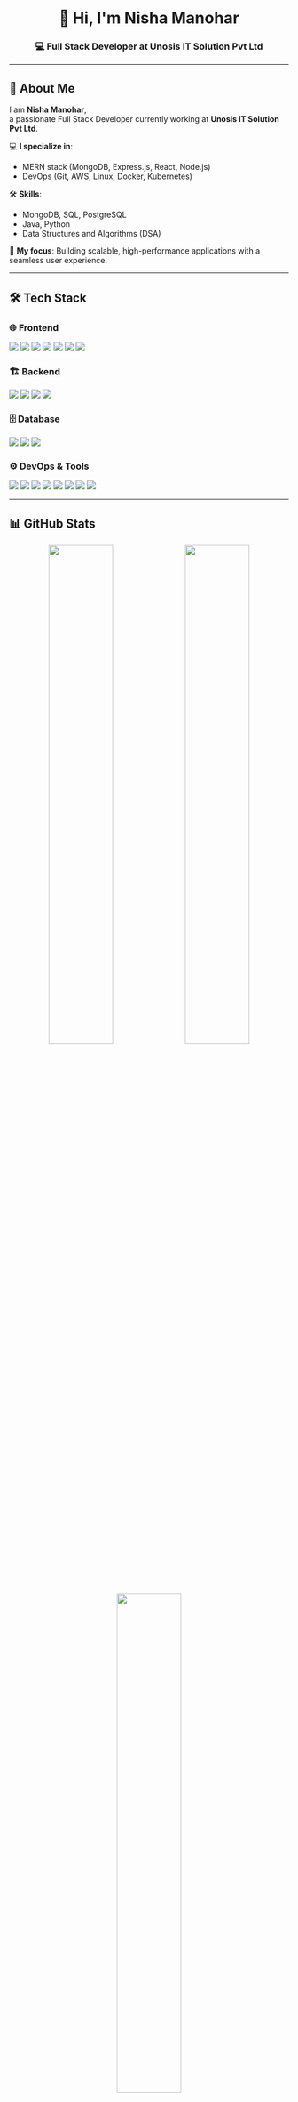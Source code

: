<h1 align="center">👋 Hi, I'm Nisha Manohar</h1>
<h3 align="center">💻 Full Stack Developer at Unosis IT Solution Pvt Ltd</h3>

---

## 🚀 About Me

I am **Nisha Manohar**,  
a passionate Full Stack Developer currently working at **Unosis IT Solution Pvt Ltd**.

💻 **I specialize in**:
- MERN stack (MongoDB, Express.js, React, Node.js)
- DevOps (Git, AWS, Linux, Docker, Kubernetes)

🛠 **Skills**:
- MongoDB, SQL, PostgreSQL  
- Java, Python  
- Data Structures and Algorithms (DSA)

🚀 **My focus**:
Building scalable, high-performance applications with a seamless user experience.

---

## 🛠️ Tech Stack

### 🌐 Frontend
<p>
<img src="https://img.shields.io/badge/HTML-E34F26?style=for-the-badge&logo=html5&logoColor=white"/>
<img src="https://img.shields.io/badge/CSS-1572B6?style=for-the-badge&logo=css3&logoColor=white"/>
<img src="https://img.shields.io/badge/Sass-CC6699?style=for-the-badge&logo=sass&logoColor=white"/>
<img src="https://img.shields.io/badge/Bootstrap-7952B3?style=for-the-badge&logo=bootstrap&logoColor=white"/>
<img src="https://img.shields.io/badge/JavaScript-F7DF1E?style=for-the-badge&logo=javascript&logoColor=black"/>
<img src="https://img.shields.io/badge/React-20232A?style=for-the-badge&logo=react&logoColor=61DAFB"/>
<img src="https://img.shields.io/badge/Redux-593D88?style=for-the-badge&logo=redux&logoColor=white"/>
</p>

### 🏗️ Backend
<p>
<img src="https://img.shields.io/badge/Node.js-339933?style=for-the-badge&logo=nodedotjs&logoColor=white"/>
<img src="https://img.shields.io/badge/ExpressJS-000000?style=for-the-badge&logo=express&logoColor=white"/>
<img src="https://img.shields.io/badge/Python-3776AB?style=for-the-badge&logo=python&logoColor=white"/>
<img src="https://img.shields.io/badge/Java-007396?style=for-the-badge&logo=java&logoColor=white"/>
</p>

### 🗄️ Database
<p>
<img src="https://img.shields.io/badge/MongoDB-47A248?style=for-the-badge&logo=mongodb&logoColor=white"/>
<img src="https://img.shields.io/badge/PostgreSQL-336791?style=for-the-badge&logo=postgresql&logoColor=white"/>
<img src="https://img.shields.io/badge/MySQL-4479A1?style=for-the-badge&logo=mysql&logoColor=white"/>
</p>

### ⚙️ DevOps & Tools
<p>
<img src="https://img.shields.io/badge/Git-F05032?style=for-the-badge&logo=git&logoColor=white"/>
<img src="https://img.shields.io/badge/GitHub-100000?style=for-the-badge&logo=github&logoColor=white"/>
<img src="https://img.shields.io/badge/AWS-232F3E?style=for-the-badge&logo=amazonaws&logoColor=white"/>
<img src="https://img.shields.io/badge/Linux-FCC624?style=for-the-badge&logo=linux&logoColor=black"/>
<img src="https://img.shields.io/badge/Docker-2496ED?style=for-the-badge&logo=docker&logoColor=white"/>
<img src="https://img.shields.io/badge/Kubernetes-326CE5?style=for-the-badge&logo=kubernetes&logoColor=white"/>
<img src="https://img.shields.io/badge/Jenkins-D24939?style=for-the-badge&logo=jenkins&logoColor=white"/>
<img src="https://img.shields.io/badge/Terraform-7B42BC?style=for-the-badge&logo=terraform&logoColor=white"/>
</p>

---

## 📊 GitHub Stats

<p align="center">
  <img src="https://github-readme-stats.vercel.app/api?username=NishaManoharGitHub&show_icons=true&theme=radical" width="48%"/>
  <img src="https://github-readme-streak-stats.herokuapp.com/?user=NishaManoharGitHub&theme=radical" width="48%"/>
</p>

<p align="center">
  <img src="https://github-readme-stats.vercel.app/api/top-langs/?username=NishaManoharGitHub&layout=compact&theme=radical" width="48%"/>
</p>

---

## 🌟 Let’s Connect!

<p>
<a href="https://linkedin.com/in/nisha-manohar" target="_blank">
  <img src="https://img.shields.io/badge/LinkedIn-blue?style=for-the-badge&logo=linkedin&logoColor=white"/>
</a>
<a href="mailto:nisha.manohar@example.com" target="_blank">
  <img src="https://img.shields.io/badge/Email-D14836?style=for-the-badge&logo=gmail&logoColor=white"/>
</a>
<a href="https://github.com/NishaManoharGitHub" target="_blank">
  <img src="https://img.shields.io/badge/GitHub-100000?style=for-the-badge&logo=github&logoColor=white"/>
</a>
</p>

---

⭐ **Thank you for visiting my profile!** ⭐
